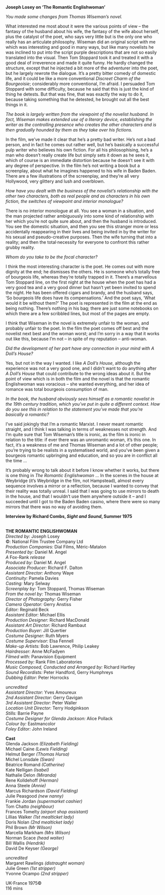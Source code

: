 

**Joseph Losey on ‘The Romantic Englishwoman’**

_You made some changes from Thomas Wiseman’s novel._

What interested me most about it were the various points of view – the fantasy of the husband about his wife, the fantasy of the wife about herself, plus the catalyst of the poet, who says very little but is the only one who really has an articulate philosophy. Wiseman did an original script with me which was interesting and good in many ways, but like many novelists he was inclined to put into the script purple descriptions that are not so easily translated into the visual. Then Tom Stoppard took it and treated it with a good deal of irreverence and made it quite funny. He hardly changed the structure, except that he injected a bit more of the adventurer into the poet, but he largely rewrote the dialogue. It’s a pretty bitter comedy of domestic life, and it could be like a more conventional _Discreet Charm of the Bourgeoisie_; considerably more conventional, I’m afraid. I persuaded Tom Stoppard with some difficulty, because he said that this is just the kind of thing he detests. But that was fine, that was exactly the way to do it, because taking something that he detested, he brought out all the best things in it.

_The book is largely written from the viewpoint of the novelist husband. In fact, Wiseman makes extended use of a literary device, establishing the writer as the controlling presence who creates the other characters and is then gradually hounded by them as they take over his fictions._

In the film, we’ve made it clear that he’s a pretty bad writer. He’s not a bad person, and in fact he comes out rather well, but he’s basically a successful pulp writer who believes his own fiction. For all his philosophising, he’s a man who doesn’t really create life but simply sets it down as he sees it, which of course is an immediate distortion because he doesn’t see it with any degree of perspective. In the film he’s not writing a book but a screenplay, about what he imagines happened to his wife in Baden Baden. There are a few illustrations of the screenplay, and they’re all very Hollywood, very glittery and lush and overblown.

_How have you dealt with the business of the novelist’s relationship with the other two characters, both as real people and as characters in his own fiction, the switches of viewpoint and interior monologue?_

There is no interior monologue at all. You see a woman in a situation, and the man projected rather ambiguously into some kind of relationship with her which you’re not quite sure about, and then the husband is introduced. You see the domestic situation, and then you see this stranger more or less accidentally reappearing in their lives and being invited in by the writer for his sexual and pseudo-creative purposes. Then the wife turning that into a reality; and then the total·necessity for everyone to confront this rather grubby reality.

_Whom do you take to be the focal character?_

I think the most interesting character is the poet. He comes out with more dignity at the end; he dismisses the others. He is someone who’s totally free of bourgeois life, whereas they’re totally trapped in it. There’s a marvellous Tom Stoppard line, on the first night at the house when the poet has had a very good tea and a very good dinner but hasn’t yet been invited to spend the night. He has been offered cigars and brandy, and the husband says, ‘So bourgeois life does have its compensations.’ And the poet says, ‘What would it be without them?’ The poet is represented in the film at the end as being nothing. There’s nothing in his bag; there are just some notebooks on which there are a few scribbled lines, but most of the pages are empty.

I think that Wiseman in the novel is extremely unfair to the woman, and probably unfair to the poet. In the film the poet comes off best and the novelist next best and the woman worst; and I’m sorry in a way that it works out like this, because I’m not – in spite of my reputation – anti-woman.

_Did the development of her part have any connection in your mind with  A Doll’s House?_

Yes, but not in the way I wanted. I like _A Doll’s House_, although the experience was not a very good one, and I didn’t want to do anything after _A Doll’s House_ that could contribute to the wrong ideas about it. But the point of view which is in both the film and the novel is that the romantic Englishwoman was voracious – she wanted everything, and her idea of romance was total bourgeois consumption of man.

_In the book, the husband obviously sees himself as a romantic novelist in the 19th century tradition, which you’ve put in quite a different context. How do you see this in relation to the statement you’ve made that you’re basically  a romantic?_

I’ve said jokingly that I’m a romantic Marxist. I never meant romantic straight, and I think I was talking in terms of weaknesses not strength. And I’m quite sure that Tom Wiseman’s title is ironic, as the film is ironic in relation to the title: if ever there was an unromantic woman, it’s this one. In fact, it’s a weakness of me and Thomas Wiseman and a lot of other people; you’re trying to be realists in a systematised world, and you’ve been given a bourgeois romantic upbringing and education, and so you are in conflict all the time ...

It’s probably wrong to talk about it before I know whether it works, but there is one thing in _The Romantic Englishwoman_ ... In the scenes in the house at Weybridge (it’s Weybridge in the film, not Hampstead), almost every sequence involves a mirror or a reflection, because I wanted to convey that their reality was totally unreal. I said that I was going to use mirrors to death in the house, and that I wouldn’t use them anywhere outside it – and I succeeded until I got to the Baden Baden casino, where there were so many mirrors that there was no way of avoiding them.

**Interview by Richard Combs, _Sight and Sound_, Summer 1975**
<br><br>

**THE ROMANTIC ENGLISHWOMAN**<br>
_Directed by:_ Joseph Losey<br>
©: National Film Trustee Company Ltd<br>
_Production Companies:_ Dial Films, Méric-Matalon<br>
_Presented by:_ Daniel M. Angel<br>
_A_ Fox-Rank _release_<br>
_Produced by:_ Daniel M. Angel<br>
_Associate Producer:_ Richard F. Dalton<br>
_Assistant Director:_ Anthony Waye<br>
_Continuity:_ Pamela Davies<br>
_Casting:_ Mary Selway<br>
_Screenplay by:_ Tom Stoppard, Thomas Wiseman<br>
_From the novel by:_ Thomas Wiseman<br>
_Director of Photography:_ Gerry Fisher<br>
_Camera Operator:_ Gerry Anstiss<br>
_Editor:_ Reginald Beck<br>
_Assistant Editor:_ Michael Ellis<br>
_Production Designer:_ Richard MacDonald<br>
_Assistant Art Director:_ Richard Rambaut<br>
_Production Buyer:_ Jill Quertier<br>
_Costume Designer:_ Ruth Myers<br>
_Costume Supervisor:_ Elsa Fennell<br>
_Make-up Artists:_ Bob Lawrence, Philip Leakey<br>
_Hairdresser:_ Anne McFadyen<br>
_Filmed with:_ Panavision Equipment<br>
_Processed by:_ Rank Film Laboratories<br>
_Music Composed, Conducted and Arranged by:_ Richard Hartley<br>
_Sound Recordists:_ Peter Handford,  Gerry Humphreys<br>
_Dubbing Editor:_ Peter Horrocks<br>

_uncredited_<br>
_Assistant Director:_ Yves Amoureux<br>
_2nd Assistant Director:_ Gerry Gavigan<br>
_3rd Assistant Director:_ Peter Waller<br>
_Location Unit Director:_ Terry Hodginkson<br>
_Stills:_ Barrie Payne<br>
_Costume Designer for Glenda Jackson:_  Alice Pollack<br>
_Colour by:_ Eastmancolor<br>
_Foley Editor:_ John Ireland<br>

**Cast**<br>
Glenda Jackson _(Elizabeth Fielding)_<br>
Michael Caine _(Lewis Fielding)_<br>
Helmut Berger _(Thomas Hursa)_<br>
Michel Lonsdale _(Swan)_<br>
Béatrice Romand _(Catherine)_<br>
Kate Nelligan _(Isabel)_<br>
Nathalie Delon _(Miranda)_<br>
Rene Kolldehoff _(Herman)_<br>
Anna Steele _(Annie)_<br>
Marcus Richardson _(David Fielding)_<br>
Julie Peasgood _(new nanny)_<br>
Frankie Jordan _(supermarket cashier)_<br>
Tom Chatto _(neighbour)_<br>
Frances Tomelty _(airport shop assistant)_<br>
Lillias Walker _(1st mealticket lady)_<br>
Doris Nolan _(2nd mealticket lady)_<br>
Phil Brown _(Mr Wilson)_<br>
Marcella Markham _(Mrs Wilson)_<br>
Norman Scace _(head waiter)_<br>
Bill Wallis _(Hendrik)_<br>
David De Keyser _(George)_<br>

_uncredited_<br>
Margaret Rawlings _(distraught woman)_<br>
Julie Green _(1st stripper)_<br>
Yvonne Ocampo _(2nd stripper)_<br>

UK-France 1975©<br>
116 mins<br>
<br>
<!--stackedit_data:
eyJoaXN0b3J5IjpbMjI3NDcxODAsMjAzOTcwMjEwMF19
-->
